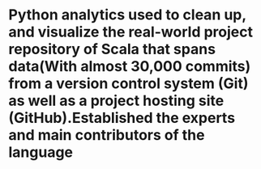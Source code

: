 # Python analytics used to clean up, and visualize the real-world project repository of Scala that spans data(With almost 30,000 commits) from a version control system (Git) as well as a project hosting site (GitHub).Established the experts and main contributors of the language
